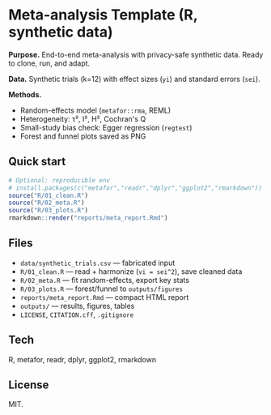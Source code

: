 # Meta-analysis Template (R, synthetic data)

**Purpose.** End-to-end meta-analysis with privacy-safe synthetic data. Ready to clone, run, and adapt.

**Data.** Synthetic trials (k=12) with effect sizes (`yi`) and standard errors (`sei`).

**Methods.**
- Random-effects model (`metafor::rma`, REML)
- Heterogeneity: τ², I², H², Cochran's Q
- Small-study bias check: Egger regression (`regtest`)
- Forest and funnel plots saved as PNG

## Quick start
```r
# Optional: reproducible env
# install.packages(c("metafor","readr","dplyr","ggplot2","rmarkdown"))
source("R/01_clean.R")
source("R/02_meta.R")
source("R/03_plots.R")
rmarkdown::render("reports/meta_report.Rmd")
```

## Files
- `data/synthetic_trials.csv` — fabricated input
- `R/01_clean.R` — read + harmonize (`vi = sei^2`), save cleaned data
- `R/02_meta.R` — fit random-effects, export key stats
- `R/03_plots.R` — forest/funnel to `outputs/figures`
- `reports/meta_report.Rmd` — compact HTML report
- `outputs/` — results, figures, tables
- `LICENSE`, `CITATION.cff`, `.gitignore`

## Tech
R, metafor, readr, dplyr, ggplot2, rmarkdown

## License
MIT.
